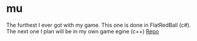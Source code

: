 # mu
The furthest I ever got with my game. This one is done in FlatRedBall (c#). The next one I plan will be in my own game egine (c++) [Repo](https://github.com/MaciejSzpakowski/viva2)
